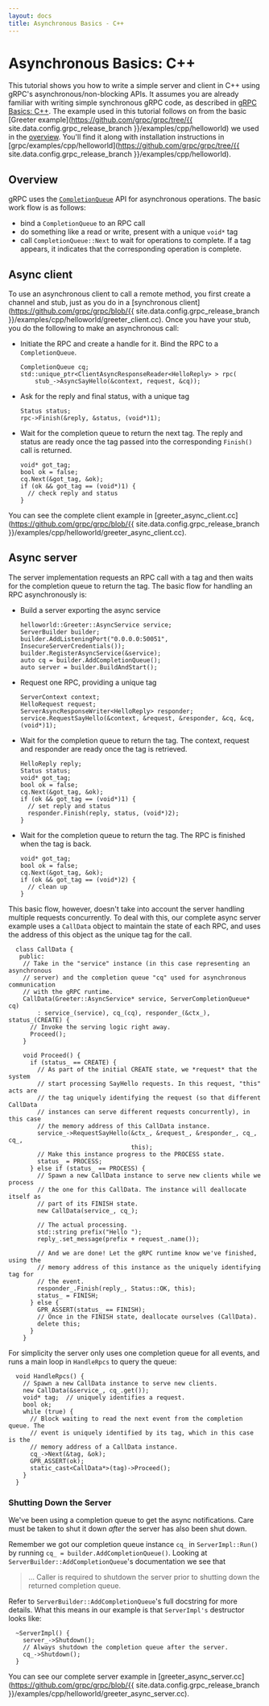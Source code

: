```yaml
---
layout: docs
title: Asynchronous Basics - C++
---
```

<h1 class="page-header">Asynchronous Basics: C++</h1>

This tutorial shows you how to write a simple server and client in C++ using
gRPC's asynchronous/non-blocking APIs. It assumes you are already familiar with
writing simple synchronous gRPC code, as described in [gRPC Basics:
C++](/docs/tutorials/basic/c.html). The example used in this tutorial follows on
from the basic [Greeter example](https://github.com/grpc/grpc/tree/{{
site.data.config.grpc_release_branch }}/examples/cpp/helloworld) we used in the
[overview](/docs/index.html). You'll find it along with installation
instructions in
[grpc/examples/cpp/helloworld](https://github.com/grpc/grpc/tree/{{
site.data.config.grpc_release_branch }}/examples/cpp/helloworld).

<div id="toc"></div>

## Overview

gRPC uses the
[`CompletionQueue`](http://www.grpc.io/grpc/cpp/classgrpc_1_1_completion_queue.html)
API for asynchronous operations. The basic work flow
is as follows:

- bind a `CompletionQueue` to an RPC call
- do something like a read or write, present with a unique `void*` tag
- call `CompletionQueue::Next` to wait for operations to complete. If a tag
  appears, it indicates that the corresponding operation is complete.

## Async client

To use an asynchronous client to call a remote method, you first create a
channel and stub, just as you do in a [synchronous
client](https://github.com/grpc/grpc/blob/{{
site.data.config.grpc_release_branch
}}/examples/cpp/helloworld/greeter_client.cc). Once you have your stub, you do
the following to make an asynchronous call:

- Initiate the RPC and create a handle for it. Bind the RPC to a
  `CompletionQueue`.

    ```
    CompletionQueue cq;
    std::unique_ptr<ClientAsyncResponseReader<HelloReply> > rpc(
        stub_->AsyncSayHello(&context, request, &cq));
    ```

- Ask for the reply and final status, with a unique tag

    ```
    Status status;
    rpc->Finish(&reply, &status, (void*)1);
    ```

- Wait for the completion queue to return the next tag. The reply and status are
  ready once the tag passed into the corresponding `Finish()` call is returned.

    ```
    void* got_tag;
    bool ok = false;
    cq.Next(&got_tag, &ok);
    if (ok && got_tag == (void*)1) {
      // check reply and status
    }
    ```

You can see the complete client example in
[greeter&#95;async&#95;client.cc](https://github.com/grpc/grpc/blob/{{
site.data.config.grpc_release_branch
}}/examples/cpp/helloworld/greeter_async_client.cc).

## Async server

The server implementation requests an RPC call with a tag and then waits for the
completion queue to return the tag. The basic flow for handling an RPC
asynchronously is:

- Build a server exporting the async service

    ```
    helloworld::Greeter::AsyncService service;
    ServerBuilder builder;
    builder.AddListeningPort("0.0.0.0:50051", InsecureServerCredentials());
    builder.RegisterAsyncService(&service);
    auto cq = builder.AddCompletionQueue();
    auto server = builder.BuildAndStart();
    ```

- Request one RPC, providing a unique tag

    ```
    ServerContext context;
    HelloRequest request;
    ServerAsyncResponseWriter<HelloReply> responder;
    service.RequestSayHello(&context, &request, &responder, &cq, &cq, (void*)1);
    ```

- Wait for the completion queue to return the tag. The context, request and
  responder are ready once the tag is retrieved.

    ```
    HelloReply reply;
    Status status;
    void* got_tag;
    bool ok = false;
    cq.Next(&got_tag, &ok);
    if (ok && got_tag == (void*)1) {
      // set reply and status
      responder.Finish(reply, status, (void*)2);
    }
    ```

- Wait for the completion queue to return the tag. The RPC is finished when the
  tag is back.

    ```
    void* got_tag;
    bool ok = false;
    cq.Next(&got_tag, &ok);
    if (ok && got_tag == (void*)2) {
      // clean up
    }
    ```

This basic flow, however, doesn't take into account the server handling multiple
requests concurrently. To deal with this, our complete async server example uses
a `CallData` object to maintain the state of each RPC, and uses the address of
this object as the unique tag for the call.

```
  class CallData {
   public:
    // Take in the "service" instance (in this case representing an asynchronous
    // server) and the completion queue "cq" used for asynchronous communication
    // with the gRPC runtime.
    CallData(Greeter::AsyncService* service, ServerCompletionQueue* cq)
        : service_(service), cq_(cq), responder_(&ctx_), status_(CREATE) {
      // Invoke the serving logic right away.
      Proceed();
    }

    void Proceed() {
      if (status_ == CREATE) {
        // As part of the initial CREATE state, we *request* that the system
        // start processing SayHello requests. In this request, "this" acts are
        // the tag uniquely identifying the request (so that different CallData
        // instances can serve different requests concurrently), in this case
        // the memory address of this CallData instance.
        service_->RequestSayHello(&ctx_, &request_, &responder_, cq_, cq_,
                                  this);
        // Make this instance progress to the PROCESS state.
        status_ = PROCESS;
      } else if (status_ == PROCESS) {
        // Spawn a new CallData instance to serve new clients while we process
        // the one for this CallData. The instance will deallocate itself as
        // part of its FINISH state.
        new CallData(service_, cq_);

        // The actual processing.
        std::string prefix("Hello ");
        reply_.set_message(prefix + request_.name());

        // And we are done! Let the gRPC runtime know we've finished, using the
        // memory address of this instance as the uniquely identifying tag for
        // the event.
        responder_.Finish(reply_, Status::OK, this);
        status_ = FINISH;
      } else {
        GPR_ASSERT(status_ == FINISH);
        // Once in the FINISH state, deallocate ourselves (CallData).
        delete this;
      }
    }
```

For simplicity the server only uses one completion queue for all events, and
runs a main loop in `HandleRpcs` to query the queue:

```
  void HandleRpcs() {
    // Spawn a new CallData instance to serve new clients.
    new CallData(&service_, cq_.get());
    void* tag;  // uniquely identifies a request.
    bool ok;
    while (true) {
      // Block waiting to read the next event from the completion queue. The
      // event is uniquely identified by its tag, which in this case is the
      // memory address of a CallData instance.
      cq_->Next(&tag, &ok);
      GPR_ASSERT(ok);
      static_cast<CallData*>(tag)->Proceed();
    }
  }
```

### Shutting Down the Server
We've been using a completion queue to get the async notifications. Care must be
taken to shut it down *after* the server has also been shut down.

Remember we got our completion queue instance `cq_` in `ServerImpl::Run()` by
running `cq_ = builder.AddCompletionQueue()`. Looking at
`ServerBuilder::AddCompletionQueue`'s documentation we see that

> ... Caller is required to shutdown the server prior to shutting down the
> returned completion queue.

Refer to `ServerBuilder::AddCompletionQueue`'s full docstring for more details.
What this means in our example is that `ServerImpl's` destructor looks like:

```
  ~ServerImpl() {
    server_->Shutdown();
    // Always shutdown the completion queue after the server.
    cq_->Shutdown();
  }
```

You can see our complete server example in
[greeter&#95;async&#95;server.cc](https://github.com/grpc/grpc/blob/{{
site.data.config.grpc_release_branch
}}/examples/cpp/helloworld/greeter_async_server.cc).
